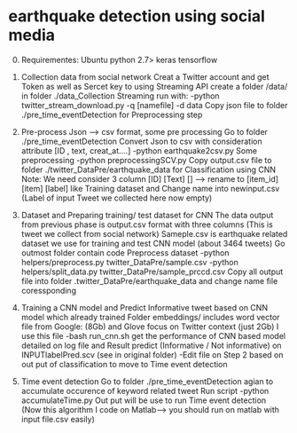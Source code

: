 # earthquake detection using social media

0. Requirementes:
	Ubuntu
	python 2.7>
	keras
	tensorflow


1. Collection data from social network
	Creat a Twitter account and get Token as well as Sercet key to using Streaming API
	create a folder /data/ in folder ./data_Collection
	Streaming run with:
	-python twitter_stream_download.py -q [namefile] -d data
	Copy json file to folder ./pre_time_eventDetection for Preprocessing step
	



2. Pre-process Json --> csv format, some pre processing
	Go to folder ./pre_time_eventDetection
	Convert Json to csv with consideration attribute [ID , text, creat_at....]
	-python earthquake2csv.py 
	Some preprocessing
	-python preprocessingSCV.py
	Copy output.csv file to folder ./twitter_DataPre/earthquake_data for Classification using CNN
	Note: We need consider 3 column [ID] [Text] [] --> rename to [item_id] [item] [label]  like Training dataset and Change name into newinput.csv (Label of input Tweet we collected here now empty)
	
	

3. Dataset and Preparing training/ test dataset for CNN
	The data output from previous phase is output.csv format with three columns (This is tweet we collect from social network) 
	Sameple.csv is earthquake related dataset we use for training and test CNN model (about 3464 tweets)
	Go outmost folder contain code
	Preprocess dataset
	-python helpers/preprocess.py twitter_DataPre/sample.csv
	-python helpers/split_data.py twitter_DataPre/sample_prccd.csv
	Copy all output file into folder .twitter_DataPre/earthquake_data and change name file coressponding


	  
4. Training a CNN model and Predict Informative tweet based on CNN model which already trained
	Folder embeddings/ includes word vector file from Google: (8Gb) and Glove focus on Twitter context (just 2Gb) I use this file
	-bash run_cnn.sh get the performance of CNN based model detailed on log file and Result predict (Informative / Not informative) on INPUTlabelPred.scv (see in original folder)
	-Edit file on Step 2 based on out put of classification to move to Time event detection



5. Time event detection
	Go to folder ./pre_time_eventDetection agian to accumulate occurence of keyword related tweet
	Run script
	-python accumulateTime.py
	Out put will be use to run Time event detection (Now this algorithm I code on Matlab--> you should run on matlab with input file.csv easily)


